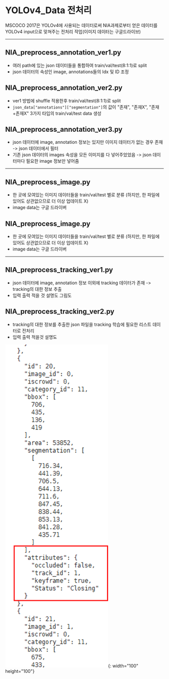 # YOLOv4_Data 전처리

MSCOCO 2017은 YOLOv4에 사용되는 데이터로써 NIA과제로부터 얻은 데이터를 YOLOv4 input으로 맞쳐주는 전처리 작업(이미지 데이터는 구글드라이브)

---

## NIA_preprocess_annotation_ver1.py

- 여러 path에 있는 json 데이터들을 통합하여 train/val/test(8:1:1)로 split
- json 데이터의 속성인 image, annotations들의 Idx 및 ID 조정

## NIA_preprocess_annotation_ver2.py

- ver1 방법에 shuffle 적용한후 train/val/test(8:1:1)로 split
- `json_data["annotations"]["segmentation"]`의 값이 "존재", "존재X", "존재+존재X" 3가지 타입의 train/val/test data 생성

## NIA_preprocess_annotation_ver3.py

- json 데이터에 image, annotation 정보는 있지만 이미지 데이터가 없는 경우 존재 -> json 데이터에서 필터
- 기존 json 데이터의 images 속성을 모든 이미지를 다 넣어주었었음 -> json 데이터마다 필요한 image 정보만 넣어줌

---

## NIA_preprocess_image.py

- 한 곳에 모여있는 이미지 데이터들을 train/val/test 별로 분류 (하지만, 한 파일에 있어도 상관없으므로 더 이상 업데이트 X)
- image data는 구글 드라이버

## NIA_preprocess_image.py

- 한 곳에 모여있는 이미지 데이터들을 train/val/test 별로 분류 (하지만, 한 파일에 있어도 상관없으므로 더 이상 업데이트 X)
- image data는 구글 드라이버

---

## NIA_preprocess_tracking_ver1.py

- json 데이터에 image, annotation 정보 이외에 tracking 데이터가 존재 -> tracking의 대한 정보 추출
- 입력 출력 적을 것 설명도 그림도 


## NIA_preprocess_tracking_ver2.py

- tracking의 대한 정보를 추출한 json 파일을 tracking 학습에 필요한 리스트 데이터로 전처리
- 입력 출력 적을것 설명도

![사진](./사진/tracking_1.png){: width="100" height="100"}
